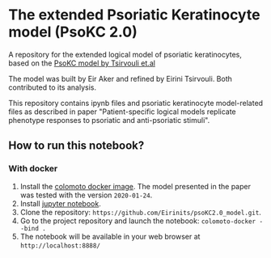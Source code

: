 # The extended Psoriatic Keratinocyte model (PsoKC 2.0)
A repository for the extended logical model of psoriatic keratinocytes, based on the [PsoKC model by Tsirvouli et.al](https://www.sciencedirect.com/science/article/pii/S258900422101422X)

The model was built by Eir Aker and refined by Eirini Tsirvouli. Both contributed to its analysis. 

This repository contains ipynb files and psoriatic keratinocyte model-related files as described in paper "Patient-specific logical models replicate phenotype responses to psoriatic and anti-psoriatic stimuli". 

## How to run this notebook?

### With docker

1. Install the [colomoto docker image](https://github.com/colomoto/colomoto-docker). 
The model presented in the paper was tested with the version ```2020-01-24```.
2. Install [jupyter notebook](http://jupyter.org/).
3. Clone the repository: ```https://github.com/Eirinits/psoKC2.0_model.git```. 
4. Go to the project repository and launch the notebook: ```colomoto-docker --bind .```
5. The notebook will be available in your web browser at ```http://localhost:8888/```
